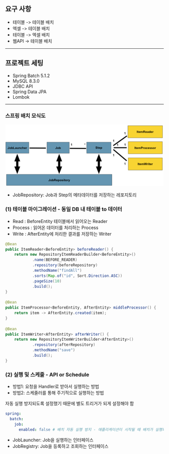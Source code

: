 ## 요구 사항
- 테이블 -> 테이블 배치
- 엑셀 -> 테이블 배치
- 테이블 -> 엑셀 배치
- 웹API -> 테이블 배치

---

## 프로젝트 세팅
- Spring Batch 5.1.2
- MySQL 8.3.0
- JDBC API
- Spring Data JPA
- Lombok

---

### 스프링 배치 모식도

![img.png](img.png)

- JobRepository: Job과 Step의 메타데이터를 저장하는 레포지토리

### (1) 테이블 마이그레이션 - 동일 DB 내 테이블 to 데이터

- Read : BeforeEntity 테이블에서 읽어오는 Reader
- Process : 읽어온 데이터를 처리하는 Process
- Write : AfterEntity에 처리한 결과를 저장하는 Writer

```java
@Bean
public ItemReader<BeforeEntity> beforeReader() {
    return new RepositoryItemReaderBuilder<BeforeEntity>()
            .name(BEFORE_READER)
            .repository(beforeRepository)
            .methodName("findAll")
            .sorts(Map.of("id", Sort.Direction.ASC))
            .pageSize(10)
            .build();
}

@Bean
public ItemProcessor<BeforeEntity, AfterEntity> middleProcessor() {
    return item -> AfterEntity.created(item);
}

@Bean
public ItemWriter<AfterEntity> afterWriter() {
    return new RepositoryItemWriterBuilder<AfterEntity>()
            .repository(afterRepository)
            .methodName("save")
            .build();
}
```

### (2) 실행 및 스케줄 - API or Schedule

- 방법1: 요청을 Handler로 받아서 실행하는 방법
- 방법2: 스케줄러를 통해 주기적으로 실행하는 방법

자동 실행 방지되도록 설정했기 때문에 별도 트리거가 되게 설정해야 함
```yaml
spring:
  batch:
    job:
      enabled: false # 배치 자동 실행 방지 - 애플리케이션이 시작될 때 배치가 실행되지 않도록 하기 위함
```

- JobLauncher: Job을 실행하는 인터페이스
- JobRegistry: Job을 등록하고 조회하는 인터페이스

